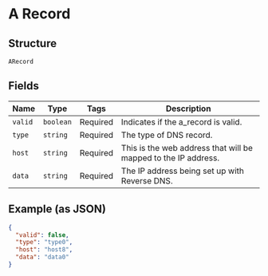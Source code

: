 
# A Record

## Structure

`ARecord`

## Fields

| Name | Type | Tags | Description |
|  --- | --- | --- | --- |
| `valid` | `boolean` | Required | Indicates if the a_record is valid. |
| `type` | `string` | Required | The type of DNS record. |
| `host` | `string` | Required | This is the web address that will be mapped to the IP address. |
| `data` | `string` | Required | The IP address being set up with Reverse DNS. |

## Example (as JSON)

```json
{
  "valid": false,
  "type": "type0",
  "host": "host8",
  "data": "data0"
}
```

